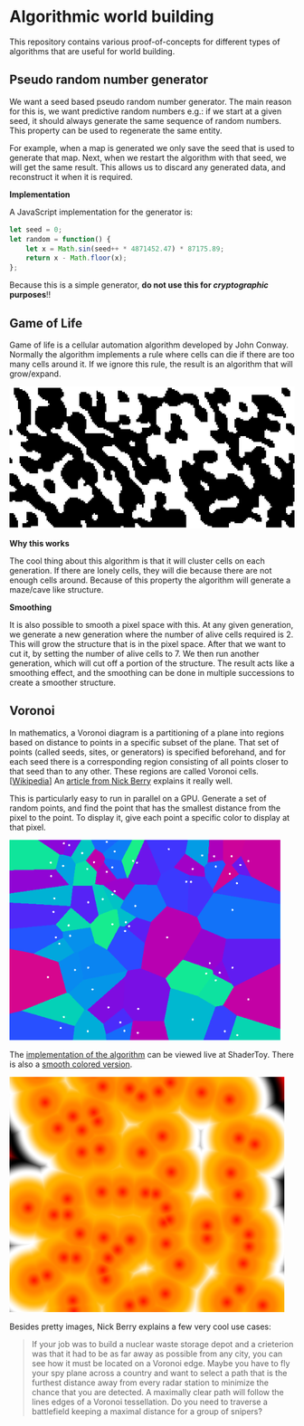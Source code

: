 ﻿# Algorithmic world building

This repository contains various proof-of-concepts for different types of algorithms that are useful for world building.

## Pseudo random number generator

We want a seed based pseudo random number generator. The main reason for this is, we want predictive random numbers e.g.: if we start at a given seed, it should always generate the same sequence of random numbers. This property can be used to regenerate the same entity. 

For example, when a map is generated we only save the seed that is used to generate that map. Next, when we restart the algorithm with that seed, we will get the same result. This allows us to discard any generated data, and reconstruct it when it is required.

**Implementation**

A JavaScript implementation for the generator is:

```javascript
let seed = 0;
let random = function() {
    let x = Math.sin(seed++ * 4871452.47) * 87175.89;
    return x - Math.floor(x);
};
```

Because this is a simple generator, **do not use this for _cryptographic_ purposes**!!

## Game of Life

Game of life is a cellular automation algorithm developed by John Conway. Normally the algorithm implements a rule where cells can die if there are too many cells around it. If we ignore this rule, the result is an algorithm that will grow/expand. 

![Game of life](screenshots/game-of-life-1.png)

**Why this works**

The cool thing about this algorithm is that it will cluster cells on each generation. If there are lonely cells, they will die because there are not enough cells around. Because of this property the algorithm will generate a maze/cave like structure.

**Smoothing**

It is also possible to smooth a pixel space with this. At any given generation, we generate a new generation where the number of alive cells required is 2. This will grow the structure that is in the pixel space. After that we want to cut it, by setting the number of alive cells to 7. We then run another generation, which will cut off a portion of the structure. The result acts like a smoothing effect, and the smoothing can be done in multiple successions to create a smoother structure.

## Voronoi

In mathematics, a Voronoi diagram is a partitioning of a plane into regions based on distance to points in a specific subset of the plane. That set of points (called seeds, sites, or generators) is specified beforehand, and for each seed there is a corresponding region consisting of all points closer to that seed than to any other. These regions are called Voronoi cells. [[Wikipedia](https://en.wikipedia.org/wiki/Voronoi_diagram)] An [article from 
Nick Berry](https://datagenetics.com/blog/may12017/index.html) explains it really well.

This is particularly easy to run in parallel on a GPU. Generate a set of random points, and find the point that has the smallest distance from the pixel to the point. To display it, give each point a specific color to display at that pixel.

![Voronoi](screenshots/voronoi-1.png)

The [implementation of the algorithm](https://www.shadertoy.com/view/Xlccz2) can be viewed live at ShaderToy. There is also a [smooth colored version](https://www.shadertoy.com/view/ltcyRj).

![Voronoi smooth](screenshots/voronoi-2.png)

Besides pretty images, Nick Berry explains a few very cool use cases:

> If your job was to build a nuclear waste storage depot and a crieterion was that it had to be as far away as possible from any city, you can see how it must be located on a Voronoi edge. Maybe you have to fly your spy plane across a country and want to select a path that is the furthest distance away from every radar station to minimize the chance that you are detected. A maximally clear path will follow the lines edges of a Voronoi tessellation. Do you need to traverse a battlefield keeping a maximal distance for a group of snipers?
